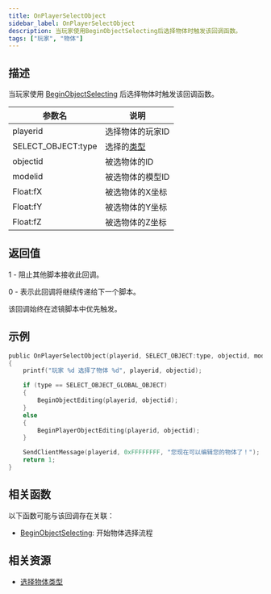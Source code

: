 ```yaml
---
title: OnPlayerSelectObject
sidebar_label: OnPlayerSelectObject
description: 当玩家使用BeginObjectSelecting后选择物体时触发该回调函数。
tags: ["玩家", "物体"]
---
```


## 描述

当玩家使用 [BeginObjectSelecting](../functions/BeginObjectSelecting) 后选择物体时触发该回调函数。

| 参数名             | 说明                                         |
| ------------------ | -------------------------------------------- |
| playerid           | 选择物体的玩家ID                             |
| SELECT_OBJECT:type | 选择的[类型](../resources/selectobjecttypes) |
| objectid           | 被选物体的ID                                 |
| modelid            | 被选物体的模型ID                             |
| Float:fX           | 被选物体的X坐标                              |
| Float:fY           | 被选物体的Y坐标                              |
| Float:fZ           | 被选物体的Z坐标                              |

## 返回值

1 - 阻止其他脚本接收此回调。

0 - 表示此回调将继续传递给下一个脚本。

该回调始终在滤镜脚本中优先触发。

## 示例

```c
public OnPlayerSelectObject(playerid, SELECT_OBJECT:type, objectid, modelid, Float:fX, Float:fY, Float:fZ)
{
    printf("玩家 %d 选择了物体 %d", playerid, objectid);

    if (type == SELECT_OBJECT_GLOBAL_OBJECT)
    {
        BeginObjectEditing(playerid, objectid);
    }
    else
    {
        BeginPlayerObjectEditing(playerid, objectid);
    }

    SendClientMessage(playerid, 0xFFFFFFFF, "您现在可以编辑您的物体了！");
    return 1;
}
```

## 相关函数

以下函数可能与该回调存在关联：

- [BeginObjectSelecting](../functions/BeginObjectSelecting): 开始物体选择流程

## 相关资源

- [选择物体类型](../resources/selectobjecttypes)
